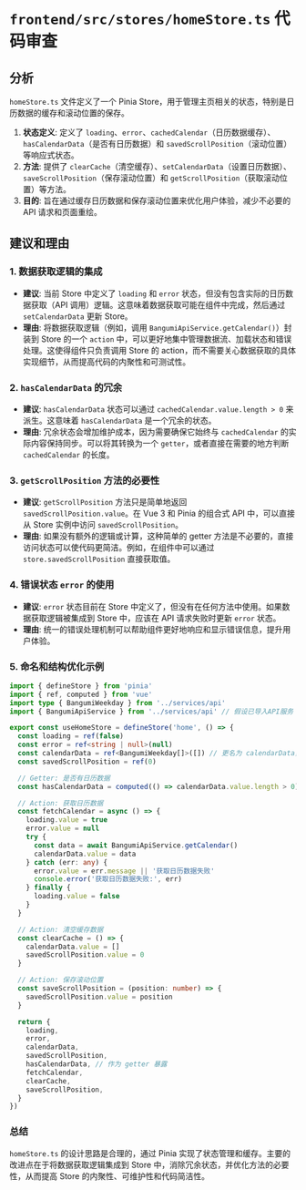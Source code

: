 # `frontend/src/stores/homeStore.ts` 代码审查

## 分析

`homeStore.ts` 文件定义了一个 Pinia Store，用于管理主页相关的状态，特别是日历数据的缓存和滚动位置的保存。

1.  **状态定义**: 定义了 `loading`、`error`、`cachedCalendar`（日历数据缓存）、`hasCalendarData`（是否有日历数据）和 `savedScrollPosition`（滚动位置）等响应式状态。
2.  **方法**: 提供了 `clearCache`（清空缓存）、`setCalendarData`（设置日历数据）、`saveScrollPosition`（保存滚动位置）和 `getScrollPosition`（获取滚动位置）等方法。
3.  **目的**: 旨在通过缓存日历数据和保存滚动位置来优化用户体验，减少不必要的 API 请求和页面重绘。

## 建议和理由

### 1. 数据获取逻辑的集成

*   **建议**: 当前 Store 中定义了 `loading` 和 `error` 状态，但没有包含实际的日历数据获取（API 调用）逻辑。这意味着数据获取可能在组件中完成，然后通过 `setCalendarData` 更新 Store。
*   **理由**: 将数据获取逻辑（例如，调用 `BangumiApiService.getCalendar()`）封装到 Store 的一个 `action` 中，可以更好地集中管理数据流、加载状态和错误处理。这使得组件只负责调用 Store 的 action，而不需要关心数据获取的具体实现细节，从而提高代码的内聚性和可测试性。

### 2. `hasCalendarData` 的冗余

*   **建议**: `hasCalendarData` 状态可以通过 `cachedCalendar.value.length > 0` 来派生。这意味着 `hasCalendarData` 是一个冗余的状态。
*   **理由**: 冗余状态会增加维护成本，因为需要确保它始终与 `cachedCalendar` 的实际内容保持同步。可以将其转换为一个 `getter`，或者直接在需要的地方判断 `cachedCalendar` 的长度。

### 3. `getScrollPosition` 方法的必要性

*   **建议**: `getScrollPosition` 方法只是简单地返回 `savedScrollPosition.value`。在 Vue 3 和 Pinia 的组合式 API 中，可以直接从 Store 实例中访问 `savedScrollPosition`。
*   **理由**: 如果没有额外的逻辑或计算，这种简单的 getter 方法是不必要的，直接访问状态可以使代码更简洁。例如，在组件中可以通过 `store.savedScrollPosition` 直接获取值。

### 4. 错误状态 `error` 的使用

*   **建议**: `error` 状态目前在 Store 中定义了，但没有在任何方法中使用。如果数据获取逻辑被集成到 Store 中，应该在 API 请求失败时更新 `error` 状态。
*   **理由**: 统一的错误处理机制可以帮助组件更好地响应和显示错误信息，提升用户体验。

### 5. 命名和结构优化示例

```typescript
import { defineStore } from 'pinia'
import { ref, computed } from 'vue'
import type { BangumiWeekday } from '../services/api'
import { BangumiApiService } from '../services/api' // 假设已导入API服务

export const useHomeStore = defineStore('home', () => {
  const loading = ref(false)
  const error = ref<string | null>(null)
  const calendarData = ref<BangumiWeekday[]>([]) // 更名为 calendarData，表示实际数据
  const savedScrollPosition = ref(0)

  // Getter: 是否有日历数据
  const hasCalendarData = computed(() => calendarData.value.length > 0)

  // Action: 获取日历数据
  const fetchCalendar = async () => {
    loading.value = true
    error.value = null
    try {
      const data = await BangumiApiService.getCalendar()
      calendarData.value = data
    } catch (err: any) {
      error.value = err.message || '获取日历数据失败'
      console.error('获取日历数据失败:', err)
    } finally {
      loading.value = false
    }
  }

  // Action: 清空缓存数据
  const clearCache = () => {
    calendarData.value = []
    savedScrollPosition.value = 0
  }

  // Action: 保存滚动位置
  const saveScrollPosition = (position: number) => {
    savedScrollPosition.value = position
  }

  return {
    loading,
    error,
    calendarData,
    savedScrollPosition,
    hasCalendarData, // 作为 getter 暴露
    fetchCalendar,
    clearCache,
    saveScrollPosition,
  }
})
```

### 总结

`homeStore.ts` 的设计思路是合理的，通过 Pinia 实现了状态管理和缓存。主要的改进点在于将数据获取逻辑集成到 Store 中，消除冗余状态，并优化方法的必要性，从而提高 Store 的内聚性、可维护性和代码简洁性。
